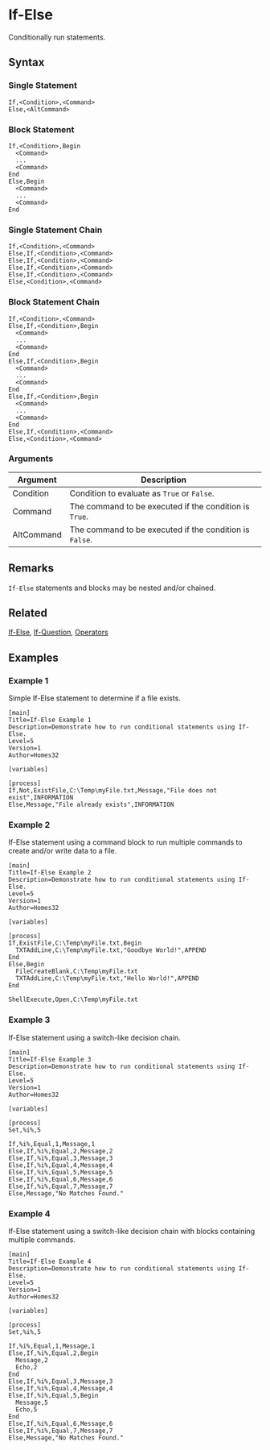 # If-Else

Conditionally run statements.

## Syntax

### Single Statement

```pebakery
If,<Condition>,<Command>
Else,<AltCommand>
```

### Block Statement

```pebakery
If,<Condition>,Begin
  <Command>
  ...
  <Command>
End
Else,Begin
  <Command>
  ...
  <Command>
End
```

### Single Statement Chain

```pebakery
If,<Condition>,<Command>
Else,If,<Condition>,<Command>
Else,If,<Condition>,<Command>
Else,If,<Condition>,<Command>
Else,If,<Condition>,<Command>
Else,<Condition>,<Command>
```

### Block Statement Chain

```pebakery
If,<Condition>,<Command>
Else,If,<Condition>,Begin
  <Command>
  ...
  <Command>
End  
Else,If,<Condition>,Begin
  <Command>
  ...
  <Command>
End
Else,If,<Condition>,Begin
  <Command>
  ...
  <Command>
End
Else,If,<Condition>,<Command>
Else,<Condition>,<Command>
```

### Arguments

| Argument | Description |
| --- | --- |
| Condition | Condition to evaluate as `True` or `False`. |
| Command | The command to be executed if the condition is `True`. |
| AltCommand | The command to be executed if the condition is `False`. |

## Remarks

`If-Else` statements and blocks may be nested and/or chained.

## Related

[If-Else](./If-Else.md), [If-Question](./If-Question.md), [Operators](./Operators.md)

## Examples

### Example 1

Simple If-Else statement to determine if a file exists.

```pebakery
[main]
Title=If-Else Example 1
Description=Demonstrate how to run conditional statements using If-Else.
Level=5
Version=1
Author=Homes32

[variables]

[process]
If,Not,ExistFile,C:\Temp\myFile.txt,Message,"File does not exist",INFORMATION
Else,Message,"File already exists",INFORMATION
```

### Example 2

If-Else statement using a command block to run multiple commands to create and/or write data to a file.

```pebakery
[main]
Title=If-Else Example 2
Description=Demonstrate how to run conditional statements using If-Else.
Level=5
Version=1
Author=Homes32

[variables]

[process]
If,ExistFile,C:\Temp\myFile.txt,Begin
  TXTAddLine,C:\Temp\myFile.txt,"Goodbye World!",APPEND
End
Else,Begin
  FileCreateBlank,C:\Temp\myFile.txt
  TXTAddLine,C:\Temp\myFile.txt,"Hello World!",APPEND
End

ShellExecute,Open,C:\Temp\myFile.txt
```

### Example 3

If-Else statement using a switch-like decision chain.

```pebakery
[main]
Title=If-Else Example 3
Description=Demonstrate how to run conditional statements using If-Else.
Level=5
Version=1
Author=Homes32

[variables]

[process]
Set,%i%,5

If,%i%,Equal,1,Message,1
Else,If,%i%,Equal,2,Message,2
Else,If,%i%,Equal,3,Message,3
Else,If,%i%,Equal,4,Message,4
Else,If,%i%,Equal,5,Message,5
Else,If,%i%,Equal,6,Message,6
Else,If,%i%,Equal,7,Message,7
Else,Message,"No Matches Found."
```

### Example 4

If-Else statement using a switch-like decision chain with blocks containing multiple commands.

```pebakery
[main]
Title=If-Else Example 4
Description=Demonstrate how to run conditional statements using If-Else.
Level=5
Version=1
Author=Homes32

[variables]

[process]
Set,%i%,5

If,%i%,Equal,1,Message,1
Else,If,%i%,Equal,2,Begin
  Message,2
  Echo,2
End
Else,If,%i%,Equal,3,Message,3
Else,If,%i%,Equal,4,Message,4
Else,If,%i%,Equal,5,Begin
  Message,5
  Echo,5
End
Else,If,%i%,Equal,6,Message,6
Else,If,%i%,Equal,7,Message,7
Else,Message,"No Matches Found."
```